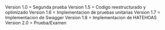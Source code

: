 Version 1.0 = Segunda prueba
Version 1.5 = Codigo reestructurado y optimizado
Version 1.6 = Implementacion de pruebas unitarias
Version 1.7 = Implementacion de Swagger
Version 1.8 = Implementacion de HATEHOAS
Version 2.0 = Prueba/Examen
